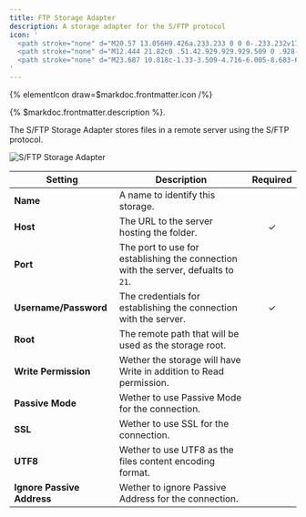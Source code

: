 ```yaml
---
title: FTP Storage Adapter
description: A storage adapter for the S/FTP protocol
icon: '
  <path stroke="none" d="M20.57 13.056H9.426a.233.233 0 0 0-.233.232v11.666c0 .128.105.233.233.233H20.57a.233.233 0 0 0 .232-.233V13.288a.233.233 0 0 0-.232-.232Zm-9.52 1.857h7.895v3.395h-7.894v-3.395Zm7.895 8.416h-7.894v-3.395h7.894v3.395Z"/>
  <path stroke="none" d="M12.444 21.82c0 .51.42.929.929.929.509 0 .928-.42.928-.929 0-.51-.42-.929-.928-.929-.51 0-.929.42-.929.93Zm0-5.166c0 .51.42.929.929.929.509 0 .928-.42.928-.929 0-.51-.42-.929-.928-.929-.51 0-.929.42-.929.929Z"/>
  <path stroke="none" d="M23.687 10.818c-1.33-3.509-4.716-6.005-8.683-6.005-3.968 0-7.355 2.493-8.684 6.002a5.816 5.816 0 0 0-4.324 5.653c.017 3.03 2.368 5.494 5.329 5.758a.232.232 0 0 0 .252-.232v-1.752a.232.232 0 0 0-.203-.23 3.618 3.618 0 0 1-2.093-1.001 3.577 3.577 0 0 1-1.08-2.571c0-.813.265-1.58.76-2.218a3.615 3.615 0 0 1 1.92-1.268l1.1-.29.403-1.066a7.13 7.13 0 0 1 2.557-3.294 7.028 7.028 0 0 1 4.063-1.282c1.465 0 2.87.444 4.063 1.286a7.07 7.07 0 0 1 1.52 1.45c.439.56.787 1.182 1.037 1.843l.4 1.063 1.097.29a3.604 3.604 0 0 1 2.673 3.483c0 .975-.383 1.889-1.08 2.57a3.612 3.612 0 0 1-2.086 1.002.229.229 0 0 0-.2.23v1.755c0 .137.118.244.255.232C25.635 21.96 27.98 19.5 28 16.474a5.815 5.815 0 0 0-4.313-5.656Z"/>
'
---
```


{% elementIcon draw=$markdoc.frontmatter.icon /%}

{% $markdoc.frontmatter.description %}.

The S/FTP Storage Adapter stores files in a remote server using the S/FTP protocol.

![S/FTP Storage Adapter](/assets/ytp/storage/adapter-ftp.webp)

| Setting | Description | Required |
| ------- | ----------- | :------: |
| **Name** | A name to identify this storage. |
| **Host** | The URL to the server hosting the folder. | &#x2713; |
| **Port** | The port to use for establishing the connection with the server, defualts to `21`. |
| **Username/Password** | The credentials for establishing the connection with the server. | &#x2713; |
| **Root** | The remote path that will be used as the storage root. |
| **Write Permission** | Wether the storage will have Write in addition to Read permission. |
| **Passive Mode** | Wether to use Passive Mode for the connection. |
| **SSL** | Wether to use SSL for the connection. |
| **UTF8** | Wether to use UTF8 as the files content encoding format. |
| **Ignore Passive Address** | Wether to ignore Passive Address for the connection. |
